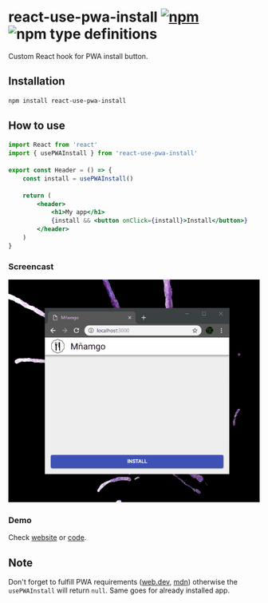 # react-use-pwa-install [![npm](https://img.shields.io/npm/v/react-use-pwa-install.svg)](https://www.npmjs.com/package/react-use-pwa-install) ![npm type definitions](https://img.shields.io/npm/types/react-use-pwa-install.svg)

Custom React hook for PWA install button.

## Installation

```bash
npm install react-use-pwa-install
```

## How to use

```jsx
import React from 'react'
import { usePWAInstall } from 'react-use-pwa-install'

export const Header = () => {
	const install = usePWAInstall()

	return (
		<header>
			<h1>My app</h1>
			{install && <button onClick={install}>Install</button>}
		</header>
	)
}
```

### Screencast

![UI example](https://raw.githubusercontent.com/FilipChalupa/pwa-install-handler/HEAD/screencast.gif)

### Demo

Check [website](https://react-use-pwa-install-demo.glitch.me/) or [code](https://glitch.com/edit/#!/react-use-pwa-install-demo).

## Note

Don't forget to fulfill PWA requirements ([web.dev](https://web.dev/install-criteria/), [mdn](https://developer.mozilla.org/en-US/docs/Web/Progressive_web_apps/Installable_PWAs)) otherwise the `usePWAInstall` will return `null`. Same goes for already installed app.
